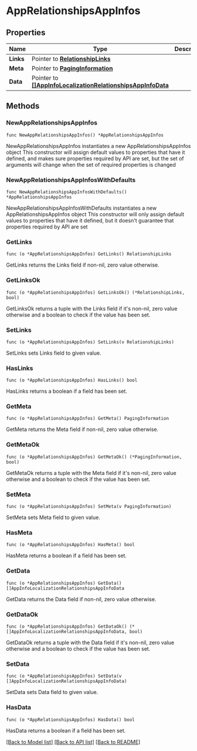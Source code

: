 # AppRelationshipsAppInfos

## Properties

Name | Type | Description | Notes
------------ | ------------- | ------------- | -------------
**Links** | Pointer to [**RelationshipLinks**](RelationshipLinks.md) |  | [optional] 
**Meta** | Pointer to [**PagingInformation**](PagingInformation.md) |  | [optional] 
**Data** | Pointer to [**[]AppInfoLocalizationRelationshipsAppInfoData**](AppInfoLocalizationRelationshipsAppInfoData.md) |  | [optional] 

## Methods

### NewAppRelationshipsAppInfos

`func NewAppRelationshipsAppInfos() *AppRelationshipsAppInfos`

NewAppRelationshipsAppInfos instantiates a new AppRelationshipsAppInfos object
This constructor will assign default values to properties that have it defined,
and makes sure properties required by API are set, but the set of arguments
will change when the set of required properties is changed

### NewAppRelationshipsAppInfosWithDefaults

`func NewAppRelationshipsAppInfosWithDefaults() *AppRelationshipsAppInfos`

NewAppRelationshipsAppInfosWithDefaults instantiates a new AppRelationshipsAppInfos object
This constructor will only assign default values to properties that have it defined,
but it doesn't guarantee that properties required by API are set

### GetLinks

`func (o *AppRelationshipsAppInfos) GetLinks() RelationshipLinks`

GetLinks returns the Links field if non-nil, zero value otherwise.

### GetLinksOk

`func (o *AppRelationshipsAppInfos) GetLinksOk() (*RelationshipLinks, bool)`

GetLinksOk returns a tuple with the Links field if it's non-nil, zero value otherwise
and a boolean to check if the value has been set.

### SetLinks

`func (o *AppRelationshipsAppInfos) SetLinks(v RelationshipLinks)`

SetLinks sets Links field to given value.

### HasLinks

`func (o *AppRelationshipsAppInfos) HasLinks() bool`

HasLinks returns a boolean if a field has been set.

### GetMeta

`func (o *AppRelationshipsAppInfos) GetMeta() PagingInformation`

GetMeta returns the Meta field if non-nil, zero value otherwise.

### GetMetaOk

`func (o *AppRelationshipsAppInfos) GetMetaOk() (*PagingInformation, bool)`

GetMetaOk returns a tuple with the Meta field if it's non-nil, zero value otherwise
and a boolean to check if the value has been set.

### SetMeta

`func (o *AppRelationshipsAppInfos) SetMeta(v PagingInformation)`

SetMeta sets Meta field to given value.

### HasMeta

`func (o *AppRelationshipsAppInfos) HasMeta() bool`

HasMeta returns a boolean if a field has been set.

### GetData

`func (o *AppRelationshipsAppInfos) GetData() []AppInfoLocalizationRelationshipsAppInfoData`

GetData returns the Data field if non-nil, zero value otherwise.

### GetDataOk

`func (o *AppRelationshipsAppInfos) GetDataOk() (*[]AppInfoLocalizationRelationshipsAppInfoData, bool)`

GetDataOk returns a tuple with the Data field if it's non-nil, zero value otherwise
and a boolean to check if the value has been set.

### SetData

`func (o *AppRelationshipsAppInfos) SetData(v []AppInfoLocalizationRelationshipsAppInfoData)`

SetData sets Data field to given value.

### HasData

`func (o *AppRelationshipsAppInfos) HasData() bool`

HasData returns a boolean if a field has been set.


[[Back to Model list]](../README.md#documentation-for-models) [[Back to API list]](../README.md#documentation-for-api-endpoints) [[Back to README]](../README.md)


